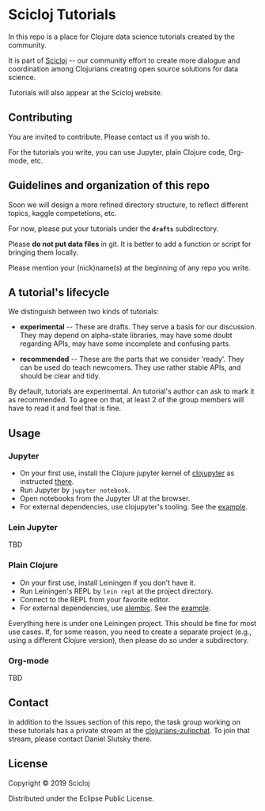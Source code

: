 # Scicloj Tutorials

In this repo is a place for Clojure data science tutorials created by the community.

It is part of [Scicloj](https://twitter.com/scicloj) -- our community effort to create more dialogue and coordination among Clojurians creating open source solutions for data science.

Tutorials will also appear at the Scicloj website.

## Contributing

You are invited to contribute. Please contact us if you wish to.

For the tutorials you write, you can use Jupyter, plain Clojure code, Org-mode, etc. 

## Guidelines and organization of this repo

Soon we will design a more refined directory structure, to reflect different topics, kaggle competetions, etc.

For now, please put your tutorials under the **`drafts`** subdirectory.

Please **do not put data files** in git. It is better to add a function or script for bringing them locally.

Please mention your (nick)name(s) at the beginning of any repo you write.

## A tutorial's lifecycle

We distinguish between two kinds of tutorials:

- **experimental** -- These are drafts. They serve a basis for our discussion. They may depend on alpha-state libraries, may have some doubt regarding APIs, may have some incomplete and confusing parts.

- **recommended** -- These are the parts that we consider 'ready'. They can be used do teach newcomers. They use rather stable APIs, and should be clear and tidy.

By default, tutorials are experimental. An tutorial's author can ask to mark it as recommended. To agree on that, at least 2 of the group members will have to read it and feel that is fine.

## Usage 

### Jupyter

- On your first use, install the Clojure jupyter kernel of [clojupyter](https://github.com/clojupyter/clojupyter) as instructed [there](https://github.com/clojupyter/clojupyter#installation). 
- Run Jupyter by `jupyter notebook`.
- Open notebooks from the Jupyter UI at the browser.
- For external dependencies, use clojupyter's tooling. See the [example](./src/drafts/clojupyter_example.ipynb).

### Lein Jupyter
TBD

### Plain Clojure

- On your first use, install Leiningen if you don't have it.
- Run Leiningen's REPL by `lein repl` at the project directory.
- Connect to the REPL from your favorite editor.
- For external dependencies, use [alembic](https://github.com/pallet/alembic). See the [example](./src/drafts/clj_example.clj).

Everything here is under one Leiningen project. This should be fine for most use cases. If, for some reason, you need to create a separate project (e.g., using a different Clojure version), then please do so under a subdirectory.

### Org-mode
TBD

## Contact

In addition to the Issues section of this repo, the task group working on these tutorials has a private stream at the [clojurians-zulipchat](https://clojurians.zulipchat.com/). To join that stream, please contact Daniel Slutsky there.

## License

Copyright © 2019 Scicloj

Distributed under the Eclipse Public License.
